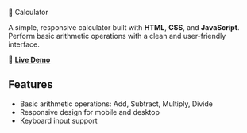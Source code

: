 🧮 Calculator

A simple, responsive calculator built with **HTML**, **CSS**, and **JavaScript**. Perform basic arithmetic operations with a clean and user-friendly interface.

🔗 **[Live Demo](https://nilam-vanjani.github.io/calculator/)**

## Features

- Basic arithmetic operations: Add, Subtract, Multiply, Divide
- Responsive design for mobile and desktop
- Keyboard input support
